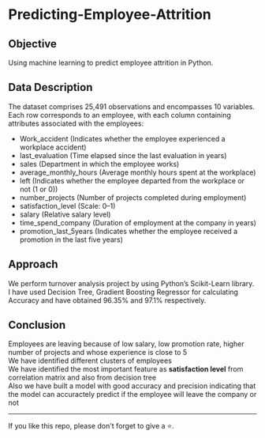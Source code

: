 # Predicting-Employee-Attrition

## Objective
Using machine learning to predict employee attrition in Python.

## Data Description 
The dataset comprises 25,491 observations and encompasses 10 variables. Each row corresponds to an employee, with each column containing attributes associated with the employees:

* Work_accident (Indicates whether the employee experienced a workplace accident)
* last_evaluation (Time elapsed since the last evaluation in years)
* sales (Department in which the employee works)
* average_monthly_hours (Average monthly hours spent at the workplace)
* left (Indicates whether the employee departed from the workplace or not (1 or 0))
* number_projects (Number of projects completed during employment)
* satisfaction_level (Scale: 0–1)
* salary (Relative salary level)
* time_spend_company (Duration of employment at the company in years)
* promotion_last_5years (Indicates whether the employee received a promotion in the last five years)

## Approach
We perform turnover analysis project by using Python’s Scikit-Learn library. I have used Decision Tree, Gradient Boosting Regressor for calculating Accuracy and have obtained 96.35% and 97.1% respectively.

## Conclusion
Employees are leaving because of low salary, low promotion rate, higher number of projects and whose experience is close to 5 <br>
We have identified different clusters of employees<br>
We have identified the most important feature as **satisfaction level** from correlation matrix and also from decision tree <br>
Also we have built a model with good accuracy and precision indicating that the model can accuractely predict if the employee will leave the company or not<br>
<hr>

If you like this repo, please don't forget to give a ⭐.
